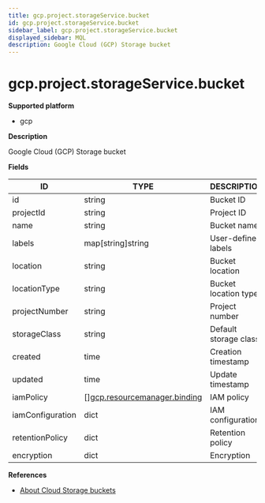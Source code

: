 ```yaml
---
title: gcp.project.storageService.bucket
id: gcp.project.storageService.bucket
sidebar_label: gcp.project.storageService.bucket
displayed_sidebar: MQL
description: Google Cloud (GCP) Storage bucket
---
```


# gcp.project.storageService.bucket

**Supported platform**

- gcp

**Description**

Google Cloud (GCP) Storage bucket

**Fields**

| ID               | TYPE                                                                    | DESCRIPTION           |
| ---------------- | ----------------------------------------------------------------------- | --------------------- |
| id               | string                                                                  | Bucket ID             |
| projectId        | string                                                                  | Project ID            |
| name             | string                                                                  | Bucket name           |
| labels           | map[string]string                                                       | User-defined labels   |
| location         | string                                                                  | Bucket location       |
| locationType     | string                                                                  | Bucket location type  |
| projectNumber    | string                                                                  | Project number        |
| storageClass     | string                                                                  | Default storage class |
| created          | time                                                                    | Creation timestamp    |
| updated          | time                                                                    | Update timestamp      |
| iamPolicy        | &#91;&#93;[gcp.resourcemanager.binding](gcp.resourcemanager.binding.md) | IAM policy            |
| iamConfiguration | dict                                                                    | IAM configuration     |
| retentionPolicy  | dict                                                                    | Retention policy      |
| encryption       | dict                                                                    | Encryption            |

**References**

- [About Cloud Storage buckets](https://cloud.google.com/storage/docs/buckets)
